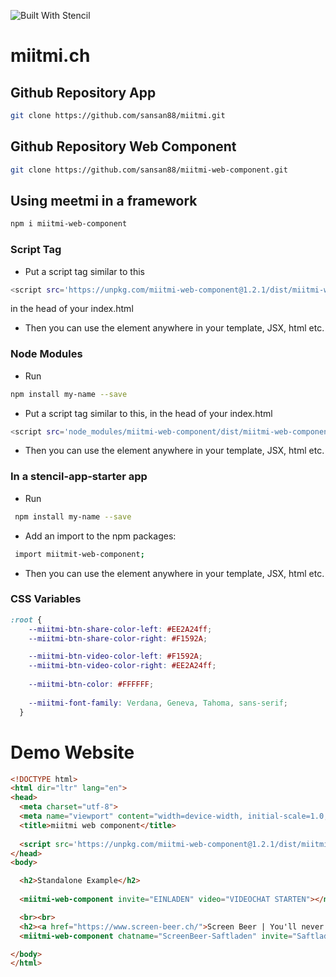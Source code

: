 ![Built With Stencil](https://img.shields.io/badge/-Built%20With%20Stencil-16161d.svg?logo=data%3Aimage%2Fsvg%2Bxml%3Bbase64%2CPD94bWwgdmVyc2lvbj0iMS4wIiBlbmNvZGluZz0idXRmLTgiPz4KPCEtLSBHZW5lcmF0b3I6IEFkb2JlIElsbHVzdHJhdG9yIDE5LjIuMSwgU1ZHIEV4cG9ydCBQbHVnLUluIC4gU1ZHIFZlcnNpb246IDYuMDAgQnVpbGQgMCkgIC0tPgo8c3ZnIHZlcnNpb249IjEuMSIgaWQ9IkxheWVyXzEiIHhtbG5zPSJodHRwOi8vd3d3LnczLm9yZy8yMDAwL3N2ZyIgeG1sbnM6eGxpbms9Imh0dHA6Ly93d3cudzMub3JnLzE5OTkveGxpbmsiIHg9IjBweCIgeT0iMHB4IgoJIHZpZXdCb3g9IjAgMCA1MTIgNTEyIiBzdHlsZT0iZW5hYmxlLWJhY2tncm91bmQ6bmV3IDAgMCA1MTIgNTEyOyIgeG1sOnNwYWNlPSJwcmVzZXJ2ZSI%2BCjxzdHlsZSB0eXBlPSJ0ZXh0L2NzcyI%2BCgkuc3Qwe2ZpbGw6I0ZGRkZGRjt9Cjwvc3R5bGU%2BCjxwYXRoIGNsYXNzPSJzdDAiIGQ9Ik00MjQuNywzNzMuOWMwLDM3LjYtNTUuMSw2OC42LTkyLjcsNjguNkgxODAuNGMtMzcuOSwwLTkyLjctMzAuNy05Mi43LTY4LjZ2LTMuNmgzMzYuOVYzNzMuOXoiLz4KPHBhdGggY2xhc3M9InN0MCIgZD0iTTQyNC43LDI5Mi4xSDE4MC40Yy0zNy42LDAtOTIuNy0zMS05Mi43LTY4LjZ2LTMuNkgzMzJjMzcuNiwwLDkyLjcsMzEsOTIuNyw2OC42VjI5Mi4xeiIvPgo8cGF0aCBjbGFzcz0ic3QwIiBkPSJNNDI0LjcsMTQxLjdIODcuN3YtMy42YzAtMzcuNiw1NC44LTY4LjYsOTIuNy02OC42SDMzMmMzNy45LDAsOTIuNywzMC43LDkyLjcsNjguNlYxNDEuN3oiLz4KPC9zdmc%2BCg%3D%3D&colorA=16161d&style=flat-square)

# miitmi.ch

## Github Repository App
```bash
git clone https://github.com/sansan88/miitmi.git
```

## Github Repository Web Component
```bash
git clone https://github.com/sansan88/miitmi-web-component.git
```

## Using meetmi in a framework

```bash
npm i miitmi-web-component
```

### Script Tag

- Put a script tag similar to this 
```bash 
<script src='https://unpkg.com/miitmi-web-component@1.2.1/dist/miitmi-web-component.js'></script> 
```
in the head of your index.html
- Then you can use the element anywhere in your template, JSX, html etc.

### Node Modules
- Run 
```bash 
npm install my-name --save 
```

- Put a script tag similar to this, in the head of your index.html
```bash 
<script src='node_modules/miitmi-web-component/dist/miitmi-web-component.js'></script> 
``` 

- Then you can use the element anywhere in your template, JSX, html etc.


### In a stencil-app-starter app
- Run
 ```bash
  npm install my-name --save 
```
- Add an import to the npm packages: 
```bash
 import miitmit-web-component; 
 ```
- Then you can use the element anywhere in your template, JSX, html etc.


### CSS Variables

```css
:root {
    --miitmi-btn-share-color-left: #EE2A24ff;
    --miitmi-btn-share-color-right: #F1592A;

    --miitmi-btn-video-color-left: #F1592A;
    --miitmi-btn-video-color-right: #EE2A24ff;
    
    --miitmi-btn-color: #FFFFFF;
    
    --miitmi-font-family: Verdana, Geneva, Tahoma, sans-serif;
  }
  ```

# Demo Website

```html
<!DOCTYPE html>
<html dir="ltr" lang="en">
<head>
  <meta charset="utf-8">
  <meta name="viewport" content="width=device-width, initial-scale=1.0, minimum-scale=1.0, maximum-scale=5.0">
  <title>miitmi web component</title>
  
  <script src='https://unpkg.com/miitmi-web-component@1.2.1/dist/miitmi-web-component.js'></script>
</head>
<body>

  <h2>Standalone Example</h2>
 
  <miitmi-web-component invite="EINLADEN" video="VIDEOCHAT STARTEN"></miitmi-web-component>

  <br><br>
  <h2><a href="https://www.screen-beer.ch/">Screen Beer | You'll never drink alone.</a></h2>
  <miitmi-web-component chatname="ScreenBeer-Saftladen" invite="Saftladen teilen" video="Los geht's"></miitmi-web-component>

</body>
</html>

```